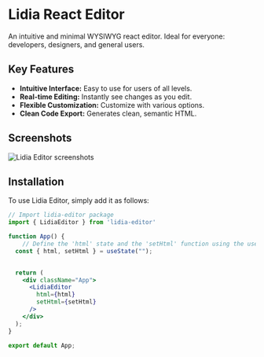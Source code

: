 # Lidia React Editor

An intuitive and minimal WYSIWYG react editor. Ideal for everyone: developers, designers, and general users.

## Key Features

- **Intuitive Interface:** Easy to use for users of all levels.
- **Real-time Editing:** Instantly see changes as you edit.
- **Flexible Customization:** Customize with various options.
- **Clean Code Export:** Generates clean, semantic HTML.
<!-- - [x] **Cross-platform Compatibility:** Works on all major browsers and OS. -->

## Screenshots

![Lidia Editor screenshots](https://imgur.com/sfy9480.png)

## Installation

To use Lidia Editor, simply add it as follows:

```jsx
// Import lidia-editor package
import { LidiaEditor } from 'lidia-editor'

function App() { 
	// Define the 'html' state and the 'setHtml' function using the useState hook from React
  const { html, setHtml } = useState("");

  
  return (
    <div className="App">
      <LidiaEditor
        html={html}
        setHtml={setHtml}
      />
    </div>
  );
}

export default App;

```
